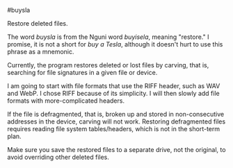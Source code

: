 #buysla

Restore deleted files.

The word *buysla* is from the Nguni word *buyisela*, meaning "restore."
I promise, it is not a short for *buy a Tesla*, although it doesn't hurt to use this phrase as a mnemonic.

Currently, the program restores deleted or lost files by carving,
that is, searching for file signatures in a given file or device.
 
I am going to start with file formats that use the RIFF header, such as WAV and WebP.
I chose RIFF because of its simplicity.
I will then slowly add file formats with more-complicated headers.

If the file is defragmented, that is, broken up and stored in non-consecutive addresses in the device, carving will not work.
Restoring defragmented files requires reading file system tables/headers, which is not in the short-term plan.

Make sure you save the restored files to a separate drive, not the original, to avoid overriding other deleted files.
